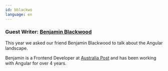 ```yaml
---
id: bblackwo
language: en
---
```


### Guest Writer: [Benjamin Blackwood](https://twitter.com/B_Blackwo)

This year we asked our friend Benjamin Blackwood to talk about the Angular landscape.

Benjamin is a Frontend Developer at [Australia Post](https://auspost.com.au) and has been working with Angular for over 4 years.
